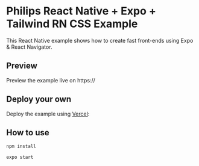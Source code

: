 # Philips React Native + Expo + Tailwind RN CSS Example

This React Native example shows how to create fast front-ends using Expo & React Navigator.

## Preview

Preview the example live on https://


## Deploy your own

Deploy the example using [Vercel](https://vercel.com?utm_source=github&utm_medium=readme&utm_campaign=next-example):


## How to use

```bash
npm install

expo start